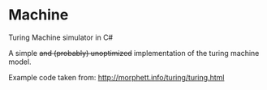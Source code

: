 # Machine
Turing Machine simulator in C#

A simple ~~and (probably) unoptimized~~ implementation of the turing machine model.

Example code taken from: http://morphett.info/turing/turing.html
